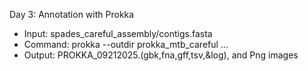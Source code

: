Day 3: Annotation with Prokka
- Input: spades_careful_assembly/contigs.fasta
- Command: prokka --outdir prokka_mtb_careful ...
- Output: PROKKA_09212025.(gbk,fna,gff,tsv,&log), and Png images
